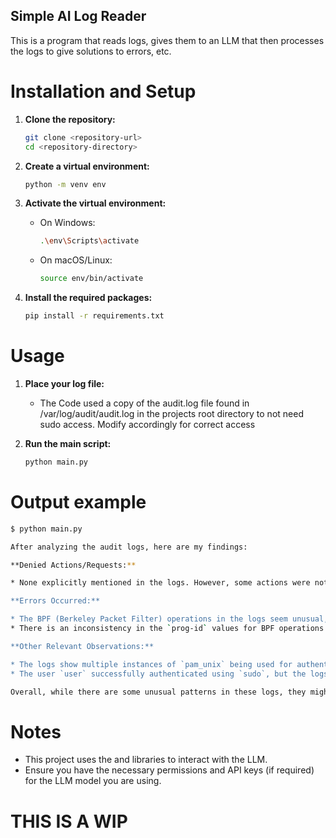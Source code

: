 ## Simple AI Log Reader

This is a program that reads logs, gives them to an LLM that then processes the logs to give solutions to errors, etc.

# Installation and Setup

1. **Clone the repository:**
    ```sh
    git clone <repository-url>
    cd <repository-directory>
    ```

2. **Create a virtual environment:**
    ```sh
    python -m venv env
    ```

3. **Activate the virtual environment:**
    - On Windows:
        ```sh
        .\env\Scripts\activate
        ```
    - On macOS/Linux:
        ```sh
        source env/bin/activate
        ```

4. **Install the required packages:**
    ```sh
    pip install -r requirements.txt
    ```

# Usage

1. **Place your log file:**
    - The Code used a copy of the audit.log file found in /var/log/audit/audit.log in the projects root directory to not need sudo access. Modify accordingly for correct access

2. **Run the main script:**
    ```sh
    python main.py
    ```

# Output example

```sh
$ python main.py

After analyzing the audit logs, here are my findings:

**Denied Actions/Requests:**

* None explicitly mentioned in the logs. However, some actions were not granted due to the lack of necessary permissions (e.g., `pam_unix` was used for authentication instead of `pam_keyinit`, which might indicate that the user didn't have the required privileges).

**Errors Occurred:**

* The BPF (Berkeley Packet Filter) operations in the logs seem unusual, with many programs being loaded and unloaded rapidly. This might be a normal behavior for system initialization or maintenance, but it's worth investigating further to ensure there are no underlying issues.
* There is an inconsistency in the `prog-id` values for BPF operations. Some IDs are reused (e.g., 263 and 264), while others have gaps between them (e.g., 265-266). This might indicate a problem with the system's BPF management.

**Other Relevant Observations:**

* The logs show multiple instances of `pam_unix` being used for authentication, which is unusual. Typically, `pam_unix` would be used only when other authentication mechanisms (e.g., `pam_keyinit`) are not available or configured.
* The user `user` successfully authenticated using `sudo`, but the logs don't show any explicit permission checks or access control decisions being made.

Overall, while there are some unusual patterns in these logs, they might be related to normal system initialization and maintenance activities. However, it's essential to investigate further to ensure that there are no underlying issues with user authentication, permissions, or BPF management.
```

# Notes

- This project uses the  and  libraries to interact with the LLM.
- Ensure you have the necessary permissions and API keys (if required) for the LLM model you are using.

# THIS IS A WIP